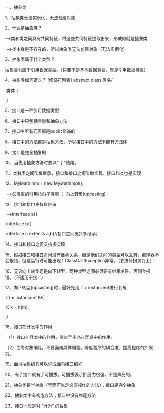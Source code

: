 一、抽象类

1、抽象类无法实例化，无法创建对象

2、什么是抽象类？

​     -->类和类之间具有共同特征，将这些共同特征提取出来，形成的就是抽象类

​     -->类本身是不存在的，所以抽象类无法创建对象（无法实例化）

3、抽象类属于什么类型？

​      抽象类也属于引用数据类型。（只要不是基本数据类型，就是引用数据类型）

4、抽象类如何定义？
  [修饰符列表] abstract class 类名{

​       类体；

​        }

5、接口是一种引用数据类型

6、接口中只包括常量和抽象方法

7、接口中所有元素都是public修饰的

8、接口中的方法都是抽象方法，所以接口中的方法不能有方法体

9、接口是完全抽象的

10、当使用抽象方法时要以“ ；”结尾。

11、类和类之间叫做继承，接口和接口之间叫做实现。接口和类也是实现

12、MyMath mm = new MyMathImpl();

​         -->父类型的引用指向子类型 ； 向上转型(upcasting)

13、接口和接口支持多继承

​      -->interface a{}

​           interface b{}

​           interface c extends a,b{//接口之间支持多继承}

14、接口和接口之间支持多实现

15、假如接口和接口之间没有继承关系，但是他们之间的类型可以互转，编译器不会报错，但是运行时可能出现：ClassCastException异常。（要法师扮演剑士）

16、无论向上转型还是向下转型，两种类型之间必须要有继承关系，否则会报错。（不适用于接口）

17、向下转型(upcasting)时，最好先用 if + instanceof进行判断

​      if(m instanceof K){

​      K k = K(m);          

​           }

18、接口在开发中的作用

​    （1）接口在开发中的作用，类似于多态在开发中的作用。

​    （2）面向对象编程，不要面向具体编程。降低程序的耦合度，提高程序的扩展力。

19、面向抽象编程可以说成面向接口编程

20、有了接口就有了可插拔。可插拔表示扩展力很强，不是焊死的。

21、抽象类是半抽象（里面可以定义有操作的方法）；接口是完全抽象

22、抽象类中有构造方法；接口中没有构造方法

23、接口一般是对 “行为” 的抽象
